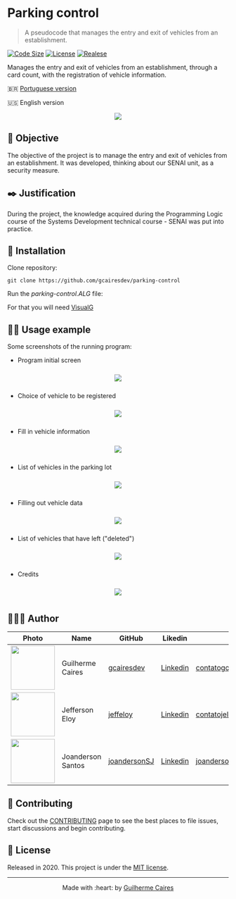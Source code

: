 # Parking control
> A pseudocode that manages the entry and exit of vehicles from an establishment.

[![Code Size][code-size]][code-url]
[![License][MIT-license]][MIT-url]
[![Realese][version]][version-url]

Manages the entry and exit of vehicles from an establishment, through a card count, with the registration of vehicle information.

🇧🇷 [Portuguese version](../README.md)

🇺🇸 English version

<p align="center">
    <img src="img/all-actions.gif"></img>
</p>

## 🎯 Objective

The objective of the project is to manage the entry and exit of vehicles from an establishment. It was developed, thinking about our SENAI unit, as a security measure.

## ✒️ Justification

During the project, the knowledge acquired during the Programming Logic course of the Systems Development technical course - SENAI was put into practice.

## 👷 Installation

Clone repository:

```git
git clone https://github.com/gcairesdev/parking-control
```

Run the _parking-control.ALG_ file:

For that you will need [VisualG](https://visualg3.com.br/)

## 👨‍🏫 Usage example

Some screenshots of the running program:

- Program initial screen

<p align="center">
    <img src="img/1.PNG" style="margin: 10px 0"></img>
</p>

- Choice of vehicle to be registered

<p align="center">
    <img src="img/2.PNG" style="margin: 10px 0"></img>
</p>

- Fill in vehicle information

<p align="center">
    <img src="img/3.PNG" style="margin: 10px 0"></img>
</p>

- List of vehicles in the parking lot

<p align="center">
    <img src="img/4.PNG" style="margin: 10px 0"></img>
</p>

- Filling out vehicle data

<p align="center">
    <img src="img/5.PNG" style="margin: 10px 0"></img>
</p>

- List of vehicles that have left ("deleted")

<p align="center">
    <img src="img/6.PNG" style="margin: 10px 0"></img>
</p>

- Credits

<p align="center">
    <img src="img/credits.gif" style="margin: 10px 0"></img>
</p>

## 👨🏼‍💻 Author

Photo | Name | GitHub | Likedin | E-mail
---- | ---- | ------ | ------- | ------
<img src="https://avatars1.githubusercontent.com/u/54117888?s=460&u=aa7d6143c4e1fdab1ffa6e5fd5ebfe64572f2eae&v=4" width="100px"> | Guilherme Caires | [gcairesdev](https://github.com/gcairesdev) | [Linkedin](https://linkedin.com/in/guilherme-caires/) | contatogcaires@gmail.com
<img src="https://avatars2.githubusercontent.com/u/56545903?s=400&u=7445f50f4a7c02a76fef37d74a1f84b2bf2c7109&v=4" width="100px"> | Jefferson Eloy   | [jeffeloy](https://github.com/jeffeloy) | [Linkedin](https://www.linkedin.com/in/jefferson-eloy/) | contatojeloydev@gmail.com
<img src="https://avatars1.githubusercontent.com/u/56982754?s=400&u=a537df81fe05766ba268fc1a9434182d845c4341&v=4" width="100px"> | Joanderson Santos| [joandersonSJ](https://github.com/joandersonSJ) | [Linkedin](https://www.linkedin.com/in/oanderson-santos-5b63a9196/) | joandersonsantosdev@gmail.com

## 🤝 Contributing

Check out the [CONTRIBUTING](./CONTRIBUTING.md) page to see the best places to file issues, start discussions and begin contributing.

## 📃 License

Released in 2020.
This project is under the [MIT license](../LICENSE.md).

---

<p align="center">
    Made with :heart: by <a href="https://github.com/gcairesdev">Guilherme Caires</a>
</p>

<!-- Markdown link & img dfn's -->
[code-size]: https://img.shields.io/github/languages/code-size/gcairesdev/parking-control
[code-url]: https://github.com/gcairesdev/parking-control

[MIT-license]: https://img.shields.io/github/license/gcairesdev/parking-control
[MIT-url]: https://github.com/gcairesdev/parking-control/blob/master/LICENSE.md

[version]: https://img.shields.io/github/v/release/gcairesdev/parking-control?include_prereleases
[version-url]: https://github.com/gcairesdev/parking-control
